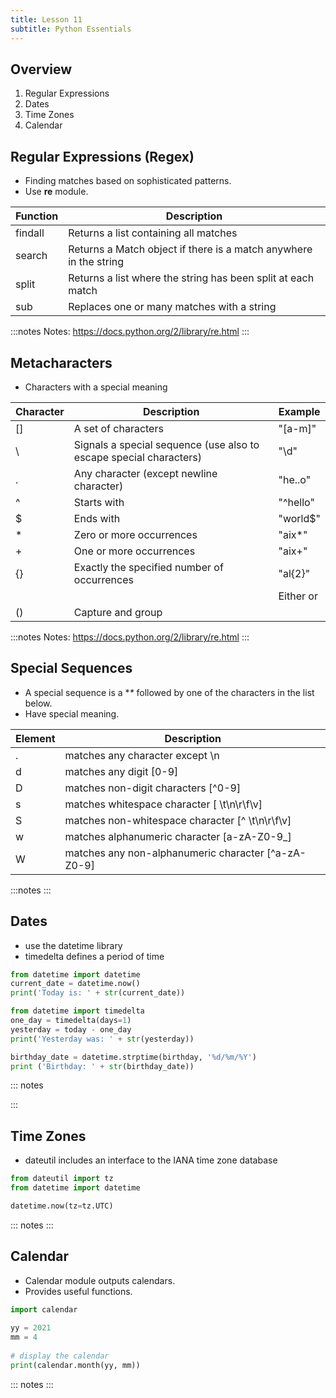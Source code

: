 ```yaml
---
title: Lesson 11
subtitle: Python Essentials
---
```


## Overview

1. Regular Expressions
1. Dates
1. Time Zones
1. Calendar

## Regular Expressions (Regex)

- Finding matches based on sophisticated patterns. 
- Use **re** module. 

| Function | Description                                                       |
|----------|-------------------------------------------------------------------|
| findall  | Returns a list containing all matches                             |
| search   | Returns a Match object if there is a match anywhere in the string |
| split    | Returns a list where the string has been split at each match      |
| sub      | Replaces one or many matches with a string                        |

:::notes
Notes:
https://docs.python.org/2/library/re.html
:::

## Metacharacters

- Characters with a special meaning

| Character |	Description	                                                     | Example        |
|-----------|--------------------------------------------------------------------|----------------|
| []        | A set of characters	                                             | "[a-m]"	      |
| \	        | Signals a special sequence (use also to escape special characters) | "\d"	          |
| .	        | Any character (except newline character)	                         | "he..o"	      |
| ^	        | Starts with	                                                     | "^hello"	      |
| $	        | Ends with	                                                         | "world$"	      |
| *	        | Zero or more occurrences	                                         | "aix*"	      |
| +	        | One or more occurrences	                                         | "aix+"	      |
| {}        | Exactly the specified number of occurrences	                     | "al{2}"	      |
| |	        | Either or	                                                         | "falls|stays"  |	
| ()        | Capture and group	                                                 |                |

:::notes
Notes:
https://docs.python.org/2/library/re.html
:::

## Special Sequences

- A special sequence is a **\** followed by one of the characters in the list below.
- Have special meaning.

| Element       | Description                                         |
|---------------|-----------------------------------------------------|
| .             | matches any character except \n                     |
| d             | matches any digit [0-9]                             |
| D             | matches non-digit characters [^0-9]                 |
| s             | matches whitespace character [ \t\n\r\f\v]          |
| S             | matches non-whitespace character [^ \t\n\r\f\v]     |
| w             | matches alphanumeric character [a-zA-Z0-9_]         |
| W             | matches any non-alphanumeric character [^a-zA-Z0-9] |

:::notes
:::

## Dates

* use the datetime library
* timedelta defines a period of time

```python
from datetime import datetime
current_date = datetime.now()
print('Today is: ' + str(current_date))

from datetime import timedelta
one_day = timedelta(days=1)
yesterday = today - one_day
print('Yesterday was: ' + str(yesterday))

birthday_date = datetime.strptime(birthday, '%d/%m/%Y')
print ('Birthday: ' + str(birthday_date))

```

::: notes

:::

## Time Zones

- dateutil includes an interface to the IANA time zone database

```python
from dateutil import tz
from datetime import datetime

datetime.now(tz=tz.UTC)
```
::: notes
:::

## Calendar

- Calendar module outputs calendars. 
- Provides useful functions.

```python
import calendar 
    
yy = 2021
mm = 4
    
# display the calendar 
print(calendar.month(yy, mm)) 
```

::: notes
:::